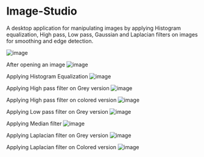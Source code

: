 # Image-Studio
A desktop application for manipulating images by applying Histogram equalization, High pass, Low pass, Gaussian and Laplacian filters on images for smoothing and edge detection.

![image](https://user-images.githubusercontent.com/61350907/169824339-bcf5d84c-458f-480d-894f-d1b5768c38e4.png)

After opening an image
![image](https://user-images.githubusercontent.com/61350907/169824501-15aa78af-07d5-4c5a-80c1-f3b4a26ec63d.png)

Applying Histogram Equalization
![image](https://user-images.githubusercontent.com/61350907/169825318-c1aba5be-92f1-44b4-9953-ec2e571da578.png)

Applying High pass filter on Grey version
![image](https://user-images.githubusercontent.com/61350907/169824777-479a27fe-9dea-4943-a999-2a0178e4ff56.png)

Applying High pass filter on colored version
![image](https://user-images.githubusercontent.com/61350907/169825994-a190f8a2-2efc-4477-a855-420cb93ab9c9.png)

Applying Low pass filter on Grey version
![image](https://user-images.githubusercontent.com/61350907/169826093-17e3d9ef-89d2-49e2-b553-77d977d648fa.png)

Applying Median filter
![image](https://user-images.githubusercontent.com/61350907/169825115-96125a74-5eb5-4216-9137-0029f1d26e40.png)

Applying Laplacian filter on Grey version
![image](https://user-images.githubusercontent.com/61350907/169827651-fe8f5110-d5f9-4c76-8ef3-3676a17322c0.png)

Applying Laplacian filter on Colored version
![image](https://user-images.githubusercontent.com/61350907/169827837-7b8421ae-8871-4c37-a28f-31c92b012558.png)
